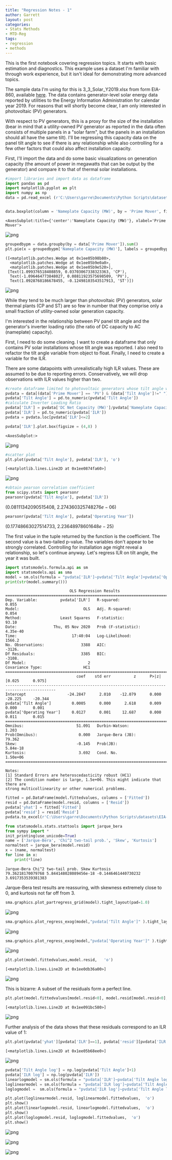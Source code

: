 ```yaml
---
title: "Regression Notes - 1"
author: Garrett
layout: post
categories:
- Stats Methods
- MTD-Reg
tags:
- regression
- methods
---
```


This is the first notebook covering regression topics.  It starts with basic estimation and diagnostics.  This example uses a dataset I'm familiar with through work experience, but it isn't ideal for demonstrating more advanced topics.

The sample data I'm using for this is 3_3_Solar_Y2019.xlsx from form EIA-860, available [here](https://www.eia.gov/electricity/data/eia860/).  The data contains generator-level solar energy data reported by utilities to the Energy Information Administration for calendar year 2019.  For reasons that will shortly become clear, I am only interested in photovoltaic (PV) generators.

With respect to PV generators, this is a proxy for the size of the installation (bear in mind that a utility-owned PV generator as reported in the data often consists of multiple panels in a "solar farm", but the panels in an installation should all have the same tilt).  I'll be regressing this capacity data on the panel tilt angle to see if there is any relationship while also controlling for a few other factors that could also affect installation capacity. 

First, I'll import the data and do some basic visualizations on generation capacity (the amount of power in megawatts that can be output by the generator) and compare it to that of thermal solar installations.

```python
#import libraries and import data as dataframe
import pandas as pd
import matplotlib.pyplot as plt
import numpy as np
data = pd.read_excel (r'C:\Users\garre\Documents\Python Scripts\datasets\EIA-860\3_3_Solar_Y2019.xlsx', sheet_name = 'Operable', header=1)


```


```python

data.boxplot(column = 'Nameplate Capacity (MW)', by = 'Prime Mover', figsize = (4,8) )

```




    <AxesSubplot:title={'center':'Nameplate Capacity (MW)'}, xlabel='Prime Mover'>




    
![png](/assets/Images/2020-10-30-regression-notebook-1/output__2_1.png)
    



```python
groupedbypm = data.groupby(by = data['Prime Mover']).sum()
plt.pie(x = groupedbypm['Nameplate Capacity (MW)'], labels = groupedbypm.index )
```




    ([<matplotlib.patches.Wedge at 0x1ee05b98b80>,
      <matplotlib.patches.Wedge at 0x1ee05b9e0a0>,
      <matplotlib.patches.Wedge at 0x1ee05b9e520>],
     [Text(1.099376518408859, 0.03703067338323363, 'CP'),
      Text(-1.096464773848027, 0.08811923575698509, 'PV'),
      Text(1.0928768186678455, -0.12498103543517913, 'ST')])




    
![png](/assets/Images/2020-10-30-regression-notebook-1/output__3_1.png)
    


While they tend to be much larger than photovoltaic (PV) generators, solar thermal plants (CP and ST) are so few in number that they comprise only a small fraction of utility-owned solar generation capacity.

I'm interested in the relationship between PV panel tilt angle and the generator's inverter loading ratio (the ratio of DC capacity to AC (nameplate) capacity).

First, I need to do some cleaning.  I want to create a dataframe that only contains PV solar installations whose tilt angle was reported.  I also need to refactor the tilt angle variable from object to float.  Finally, I need to create a variable for the ILR.

There are some datapoints with unrealistically high ILR values.  These are assumed to be due to reporting errors.  Conservatively, we will drop observations with ILR values higher than two.


```python
#create dataframe limited to photovoltaic generators whose tilt angle was reported
pvdata = data[(data['Prime Mover'] == 'PV') & (data['Tilt Angle']!=" ")].copy()
pvdata['Tilt Angle'] = pd.to_numeric(pvdata['Tilt Angle'])
#calculate Inverter Loading Ratio
pvdata['ILR'] = pvdata['DC Net Capacity (MW)']/pvdata['Nameplate Capacity (MW)']
pvdata['ILR'] = pd.to_numeric(pvdata['ILR'])
pvdata = pvdata.loc[pvdata['ILR']<=2]
```


```python
pvdata['ILR'].plot.box(figsize = (4,8) )
```




    <AxesSubplot:>




    
![png](/assets/Images/2020-10-30-regression-notebook-1/output__6_1.png)
    



```python
#scatter plot
plt.plot(pvdata['Tilt Angle'], pvdata['ILR'], 'o')
```




    [<matplotlib.lines.Line2D at 0x1ee0874fa60>]




    
![png](/assets/Images/2020-10-30-regression-notebook-1/output__7_1.png)
    



```python
#obtain pearson correlation coefficient
from scipy.stats import pearsonr
pearsonr(pvdata['Tilt Angle'], pvdata['ILR'])
```




$\displaystyle \left( 0.08111342090515408, \  2.274360325748276e-06\right)$




```python
pearsonr(pvdata['Tilt Angle'], pvdata['Operating Year'])
```




$\displaystyle \left( 0.17748663027514733, \  2.23648978601648e-25\right)$



The first value in the tuple returned by the function is the coefficient.  The second value is a two-tailed p-value. The variables don't appear to be strongly correlated.  Controlling for  installation age might reveal a relationship, so let's continue anyway. Let's regress ILR on tilt angle, the year it was built.


```python
import statsmodels.formula.api as sm
import statsmodels.api as sma
model = sm.ols(formula = "pvdata['ILR']~pvdata['Tilt Angle']+pvdata['Operating Year']", data = pvdata).fit(cov_type='HC1')
print(str(model.summary()))
```

                                OLS Regression Results                            
    ==============================================================================
    Dep. Variable:          pvdata['ILR']   R-squared:                       0.055
    Model:                            OLS   Adj. R-squared:                  0.054
    Method:                 Least Squares   F-statistic:                     93.10
    Date:                Thu, 05 Nov 2020   Prob (F-statistic):           4.35e-40
    Time:                        17:40:04   Log-Likelihood:                 1566.2
    No. Observations:                3388   AIC:                            -3126.
    Df Residuals:                    3385   BIC:                            -3108.
    Df Model:                           2                                         
    Covariance Type:                  HC1                                         
    ============================================================================================
                                   coef    std err          z      P>|z|      [0.025      0.975]
    --------------------------------------------------------------------------------------------
    Intercept                  -24.2847      2.010    -12.079      0.000     -28.225     -20.344
    pvdata['Tilt Angle']         0.0005      0.000      2.618      0.009       0.000       0.001
    pvdata['Operating Year']     0.0127      0.001     12.687      0.000       0.011       0.015
    ==============================================================================
    Omnibus:                       51.091   Durbin-Watson:                   1.203
    Prob(Omnibus):                  0.000   Jarque-Bera (JB):               79.362
    Skew:                          -0.145   Prob(JB):                     5.84e-18
    Kurtosis:                       3.692   Cond. No.                     1.50e+06
    ==============================================================================
    
    Notes:
    [1] Standard Errors are heteroscedasticity robust (HC1)
    [2] The condition number is large, 1.5e+06. This might indicate that there are
    strong multicollinearity or other numerical problems.
    


```python
fitted = pd.DataFrame(model.fittedvalues, columns = ['Fitted'])
resid = pd.DataFrame(model.resid, columns = ['Resid'])
pvdata['yhat'] = fitted['Fitted']
pvdata['resid'] = resid['Resid']
pvdata.to_excel(r'C:\Users\garre\Documents\Python Scripts\datasets\EIA-860\post_reg_data.xlsx')
```


```python
from statsmodels.stats.stattools import jarque_bera
from sympy import *
init_printing(use_unicode=True)
name = ['Jarque-Bera', 'Chi^2 two-tail prob.', 'Skew', 'Kurtosis']
normaltest = jarque_bera(model.resid)
x = (name, normaltest)
for line in x:
    print(*line)
```

    Jarque-Bera Chi^2 two-tail prob. Skew Kurtosis
    79.36218170079768 5.844148028089456e-18 -0.1446461440730232 3.6917353539381383
    

Jarque-Bera test results are reassuring, with skewness extremely close to 0, and kurtosis not far off from 3.


```python
sma.graphics.plot_partregress_grid(model).tight_layout(pad=1.0)
```


    
![png](/assets/Images/2020-10-30-regression-notebook-1/output__15_0.png)
    



```python
sma.graphics.plot_regress_exog(model,"pvdata['Tilt Angle']" ).tight_layout(pad=1.0)
```


    
![png](/assets/Images/2020-10-30-regression-notebook-1/output__16_0.png)
    



```python
sma.graphics.plot_regress_exog(model,"pvdata['Operating Year']" ).tight_layout(pad=1.0)
```


    
![png](/assets/Images/2020-10-30-regression-notebook-1/output__17_0.png)
    



```python
plt.plot(model.fittedvalues,model.resid,   'o')
```




    [<matplotlib.lines.Line2D at 0x1ee0db36a00>]




    
![png](/assets/Images/2020-10-30-regression-notebook-1/output__18_1.png)
    


This is bizarre:  A subset of the residuals form a perfect line.


```python
plt.plot(model.fittedvalues[model.resid<0], model.resid[model.resid<0],   'o')
```




    [<matplotlib.lines.Line2D at 0x1ee091bc580>]




    
![png](/assets/Images/2020-10-30-regression-notebook-1/output__20_1.png)
    


Further analysis of the data shows that these residuals correspond to an ILR value of 1:


```python
plt.plot(pvdata['yhat'][pvdata['ILR']==1], pvdata['resid'][pvdata['ILR']==1],  'o')
```




    [<matplotlib.lines.Line2D at 0x1ee05b68ee0>]




    
![png](/assets/Images/2020-10-30-regression-notebook-1/output__22_1.png)
    



```python
pvdata['Tilt Angle log'] = np.log(pvdata['Tilt Angle']+1)
pvdata['ILR log'] = np.log(pvdata['ILR'])
linearlogmodel = sm.ols(formula = "pvdata['ILR']~pvdata['Tilt Angle log']+pvdata['Operating Year']+pvdata['Crystalline Silicon?']", data = pvdata).fit()
loglinearmodel = sm.ols(formula = "pvdata['ILR log']~pvdata['Tilt Angle']+pvdata['Operating Year']+pvdata['Crystalline Silicon?']", data = pvdata).fit()
loglogmodel =  sm.ols(formula = "pvdata['ILR log']~pvdata['Tilt Angle log']+pvdata['Operating Year']+pvdata['Crystalline Silicon?']", data = pvdata).fit()
```


```python
plt.plot(loglinearmodel.resid, loglinearmodel.fittedvalues,  'o')
plt.show()
plt.plot(linearlogmodel.resid, linearlogmodel.fittedvalues,  'o')
plt.show()
plt.plot(loglogmodel.resid, loglogmodel.fittedvalues,  'o')
plt.show()
```


    
![png](/assets/Images/2020-10-30-regression-notebook-1/output__24_0.png)
    



    
![png](/assets/Images/2020-10-30-regression-notebook-1/output__24_1.png)
    



    
![png](/assets/Images/2020-10-30-regression-notebook-1/output__24_2.png)
    



```python

```
